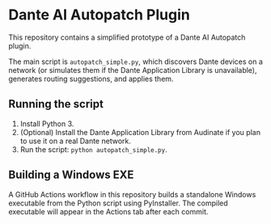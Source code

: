 # Dante AI Autopatch Plugin

This repository contains a simplified prototype of a Dante AI Autopatch plugin.

The main script is `autopatch_simple.py`, which discovers Dante devices on a network (or simulates them if the Dante Application Library is unavailable), generates routing suggestions, and applies them.

## Running the script

1. Install Python 3.
2. (Optional) Install the Dante Application Library from Audinate if you plan to use it on a real Dante network.
3. Run the script: `python autopatch_simple.py`.

## Building a Windows EXE

A GitHub Actions workflow in this repository builds a standalone Windows executable from the Python script using PyInstaller. The compiled executable will appear in the Actions tab after each commit.
